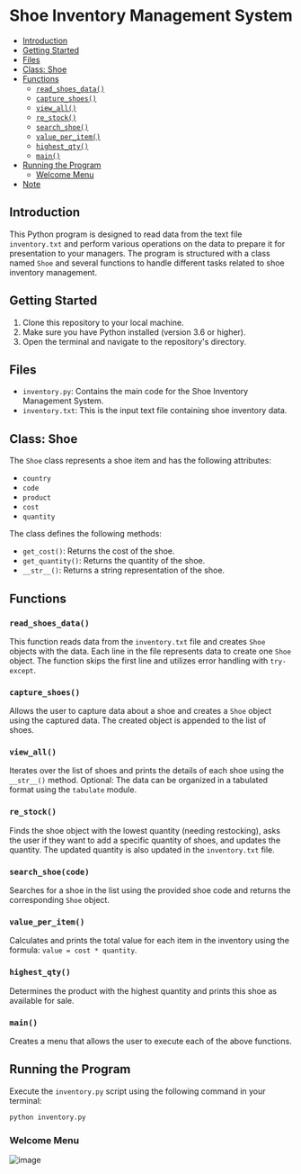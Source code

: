 # Shoe Inventory Management System

- [Introduction](#shoe-inventory-management-system)
- [Getting Started](#getting-started)
- [Files](#files)
- [Class: Shoe](#class-shoe)
- [Functions](#functions)
  - [`read_shoes_data()`](#read_shoes_data)
  - [`capture_shoes()`](#capture_shoes)
  - [`view_all()`](#view_all)
  - [`re_stock()`](#re_stock)
  - [`search_shoe()`](#search_shoe)
  - [`value_per_item()`](#value_per_item)
  - [`highest_qty()`](#highest_qty)
  - [`main()`](#main)
- [Running the Program](#running-the-program)
  - [Welcome Menu](#welcome-menu)
- [Note](#note)

## Introduction

This Python program is designed to read data from the text file `inventory.txt` and perform various operations on the data to prepare it for presentation to your managers. The program is structured with a class named `Shoe` and several functions to handle different tasks related to shoe inventory management.

## Getting Started

1. Clone this repository to your local machine.
2. Make sure you have Python installed (version 3.6 or higher).
3. Open the terminal and navigate to the repository's directory.

## Files

- `inventory.py`: Contains the main code for the Shoe Inventory Management System.
- `inventory.txt`: This is the input text file containing shoe inventory data.

## Class: Shoe

The `Shoe` class represents a shoe item and has the following attributes:

- `country`
- `code`
- `product`
- `cost`
- `quantity`

The class defines the following methods:

- `get_cost()`: Returns the cost of the shoe.
- `get_quantity()`: Returns the quantity of the shoe.
- `__str__()`: Returns a string representation of the shoe.

## Functions

### `read_shoes_data()`

This function reads data from the `inventory.txt` file and creates `Shoe` objects with the data. Each line in the file represents data to create one `Shoe` object. The function skips the first line and utilizes error handling with `try-except`.

### `capture_shoes()`

Allows the user to capture data about a shoe and creates a `Shoe` object using the captured data. The created object is appended to the list of shoes.

### `view_all()`

Iterates over the list of shoes and prints the details of each shoe using the `__str__()` method. Optional: The data can be organized in a tabulated format using the `tabulate` module.

### `re_stock()`

Finds the shoe object with the lowest quantity (needing restocking), asks the user if they want to add a specific quantity of shoes, and updates the quantity. The updated quantity is also updated in the `inventory.txt` file.

### `search_shoe(code)`

Searches for a shoe in the list using the provided shoe code and returns the corresponding `Shoe` object.

### `value_per_item()`

Calculates and prints the total value for each item in the inventory using the formula: `value = cost * quantity`.

### `highest_qty()`

Determines the product with the highest quantity and prints this shoe as available for sale.

### `main()`

Creates a menu that allows the user to execute each of the above functions.

## Running the Program

Execute the `inventory.py` script using the following command in your terminal:



```bash
python inventory.py
```

### Welcome Menu
![image](https://github.com/Naude555/terminal_inventory_project/assets/60476722/62cbbc6f-0004-4ea8-844b-fc688415f172)

